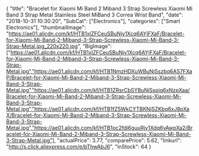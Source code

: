 {
	"title": "Bracelet for Xiaomi Mi Band 2 Miband 3 Strap Screwless Xiaomi Mi Band 3 Strap Metal Stainless Steel MiBand 3 Correa Wrist Band",
	"date": "2018-10-31 10:30:20",
	"SubCat": ["Electronics"],
	"categories": ["Smart Electronics"],
	"thumbnailImage": "https://ae01.alicdn.com/kf/HTB1xlZFCeuSBuNjy1Xcq6AYjFXaF/Bracelet-for-Xiaomi-Mi-Band-2-Miband-3-Strap-Screwless-Xiaomi-Mi-Band-3-Strap-Metal.jpg_220x220.jpg",
	"BigImage": ["https://ae01.alicdn.com/kf/HTB1xlZFCeuSBuNjy1Xcq6AYjFXaF/Bracelet-for-Xiaomi-Mi-Band-2-Miband-3-Strap-Screwless-Xiaomi-Mi-Band-3-Strap-Metal.jpg","https://ae01.alicdn.com/kf/HTB1NmzHDXuWBuNjSszbq6AS7FXaP/Bracelet-for-Xiaomi-Mi-Band-2-Miband-3-Strap-Screwless-Xiaomi-Mi-Band-3-Strap-Metal.jpg","https://ae01.alicdn.com/kf/HTB1ZRsrCbSYBuNjSspiq6xNzpXaa/Bracelet-for-Xiaomi-Mi-Band-2-Miband-3-Strap-Screwless-Xiaomi-Mi-Band-3-Strap-Metal.jpg","https://ae01.alicdn.com/kf/HTB1fZ5WkCYTBKNjSZKbq6xJ8pXaX/Bracelet-for-Xiaomi-Mi-Band-2-Miband-3-Strap-Screwless-Xiaomi-Mi-Band-3-Strap-Metal.jpg","https://ae01.alicdn.com/kf/HTB1oc2fdi6guuRjy1Xdq6yAwpXa2/Bracelet-for-Xiaomi-Mi-Band-2-Miband-3-Strap-Screwless-Xiaomi-Mi-Band-3-Strap-Metal.jpg"],
	"actualPrice": 3.77,
	"comparePrice": 5.62,
	"linkurl": "http://s.click.aliexpress.com/e/bThwAbJ6",
	"inStock": 64
}
